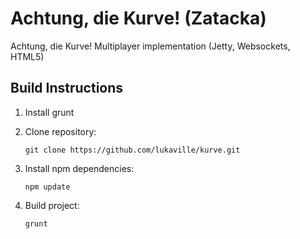 # Achtung, die Kurve! (Zatacka)
Achtung, die Kurve! Multiplayer implementation (Jetty, Websockets, HTML5)

## Build Instructions

1. Install grunt

2. Clone repository:

   ``` git clone https://github.com/lukaville/kurve.git ```

3. Install npm dependencies:

   ``` npm update ```

4. Build project:

   ``` grunt ```

